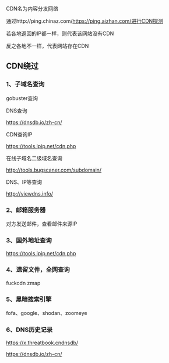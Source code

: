 CDN名为内容分发网络

通过http://ping.chinaz.com/https://ping.aizhan.com/进行CDN探测

若各地返回的IP都一样，则代表该网站没有CDN

反之各地不一样，代表网站存在CDN

## CDN绕过

### 1、子域名查询

gobuster查询

DNS查询

https://dnsdb.io/zh-cn/

CDN查询IP

https://tools.ipip.net/cdn.php

在线子域名二级域名查询

http://tools.bugscaner.com/subdomain/

DNS、IP等查询

http://viewdns.info/

### 2、邮箱服务器

对方发送邮件，查看邮件来源IP

### 3、国外地址查询

https://tools.ipip.net/cdn.php

### 4、遗留文件，全网查询

fuckcdn zmap

### 5、黑暗搜索引擎

fofa、google、shodan、zoomeye

### 6、DNS历史记录

https://x.threatbook.cndnsdb/

https://dnsdb.io/zh-cn/
